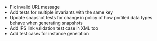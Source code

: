 * Fix invalid URL message
* Add tests for multiple invariants with the same key
* Update snapshot tests for change in policy of how profiled data types behave when generating snapshots
* Add IPS link validation test case in XML too
* Add test cases for instance generation
